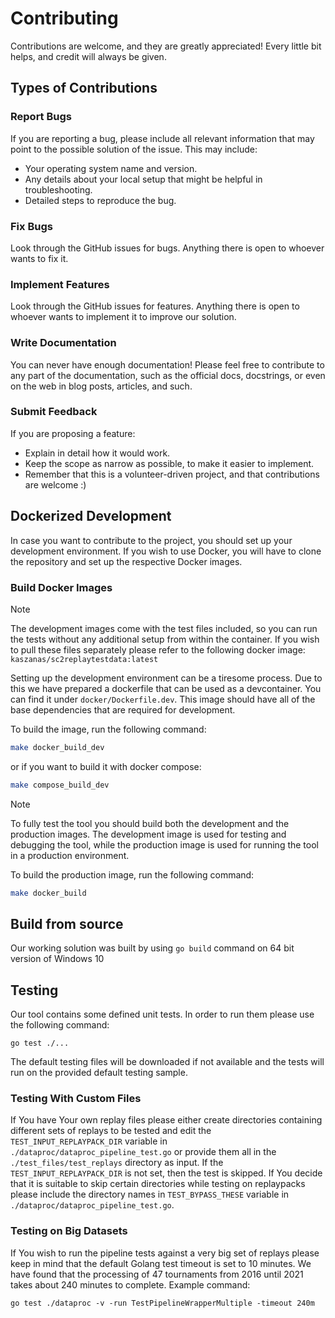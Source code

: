 # Contributing

Contributions are welcome, and they are greatly appreciated! Every little bit
helps, and credit will always be given.

## Types of Contributions

### Report Bugs

If you are reporting a bug, please include all relevant information that may point to the possible solution of the issue. This may include:

* Your operating system name and version.
* Any details about your local setup that might be helpful in troubleshooting.
* Detailed steps to reproduce the bug.

### Fix Bugs

Look through the GitHub issues for bugs. Anything there is open to whoever wants to fix it.

### Implement Features

Look through the GitHub issues for features. Anything there is open to whoever wants to implement it to improve our solution.

### Write Documentation

You can never have enough documentation! Please feel free to contribute to any
part of the documentation, such as the official docs, docstrings, or even
on the web in blog posts, articles, and such.

### Submit Feedback

If you are proposing a feature:

* Explain in detail how it would work.
* Keep the scope as narrow as possible, to make it easier to implement.
* Remember that this is a volunteer-driven project, and that contributions
  are welcome :)

## Dockerized Development

In case you want to contribute to the project, you should set up your development environment. If you wish to use Docker, you will have to clone the repository and set up the respective Docker images.

### Build Docker Images

> [!NOTE]
> The development images come with the test files included, so you can run the tests without any additional setup from within the container. If you wish to pull these files separately please refer to the following docker image: `kaszanas/sc2replaytestdata:latest`

Setting up the development environment can be a tiresome process. Due to this we have prepared a dockerfile that can be used as a devcontainer. You can find it under `docker/Dockerfile.dev`. This image should have all of the base dependencies that are required for development.

To build the image, run the following command:

```sh
make docker_build_dev
```

or if you want to build it with docker compose:

```sh
make compose_build_dev
```

> [!NOTE]
> To fully test the tool you should build both the development and the production images.
> The development image is used for testing and debugging the tool, while the production image is used for running the tool in a production environment.

To build the production image, run the following command:

```sh
make docker_build
```

## Build from source

Our working solution was built by using ```go build``` command on 64 bit version of Windows 10

## Testing

Our tool contains some defined unit tests. In order to run them please use the following command:

```go test ./...```

The default testing files will be downloaded if not available and the tests will run on the provided default testing sample.

### Testing With Custom Files

If You have Your own replay files please either create directories containing different sets of replays to be tested and edit the ```TEST_INPUT_REPLAYPACK_DIR``` variable in ```./dataproc/dataproc_pipeline_test.go``` or provide them all in the ```./test_files/test_replays``` directory as input. If the ```TEST_INPUT_REPLAYPACK_DIR``` is not set, then the test is skipped. If You decide that it is suitable to skip certain directories while testing on replaypacks please include the directory names in ```TEST_BYPASS_THESE``` variable in ```./dataproc/dataproc_pipeline_test.go```.

### Testing on Big Datasets

If You wish to run the pipeline tests against a very big set of replays please keep in mind that the default Golang test timeout is set to 10 minutes. We have found that the processing of 47 tournaments from 2016 until 2021 takes about 240 minutes to complete. Example command:

```go test ./dataproc -v -run TestPipelineWrapperMultiple -timeout 240m```